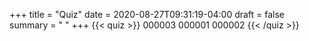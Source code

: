 +++
title = "Quiz"
date = 2020-08-27T09:31:19-04:00
draft = false
summary = " "
+++
{{< quiz >}}
000003
000001
000002
{{< /quiz >}}
